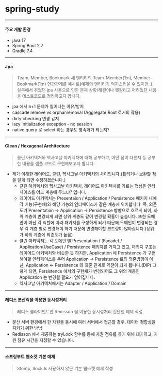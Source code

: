 # spring-study
-------------------------
#### 주요 개발 환경
  * java 17
  * Spring Boot 2.7
  * Gradle 7.4

-------------------------

#### Jpa
> Team, Member, Bookmark 세 엔티티의 Team-Member(1:n), Member-Bookmark(1:n) 연관관계를 예시로(예제의 엔티티가 억지스러울 수 있지만..), 실무에서 겪었던 jpa 사용으로 인한 문제 상황/해결이나 헷갈리고 어려웠던 내용을 테스트코드로 정리하고자 합니다.

* jpa 에서 n+1 문제가 일어나는 이유/방지
* cascade remove vs orphanremoval (Aggregate Root 로서의 작용)
* dirty checking 변경 감지
* lazy initialization exception - no session
* native query 로 select 하는 경우도 영속화가 되는지?

-------------------------

#### Clean / Hexagonal Architecture
> 클린 아키텍처와 헥사고날 아키텍처에 대해 공부하고, 어떤 점이 다른지 등 공부한 내용을 샘플 코드로 구현해보고자 합니다.
* 제가 이해한 레이어드, 클린, 헥사고날 아키텍처의 차이입니다.(틀리거나 보완할 점을 알게 되면 수정하겠습니다.)
    * 클린 아키텍처와 헥사고날 아키텍처, 레이어드 아키텍처를 가르는 핵심은 인터페이스를 어느 계층에 두느냐? 입니다.
    * 레이어드 아키텍처는 Presentaion / Application / Persistence 패키지 내에 각 기능(구현체)와 해당 기능의 인터페이스가 같은 계층에 위치합니다. 즉, 의존도가 Presentation -> Application -> Persistence 방향으로 흐르게 되어, 하위 계층이 변경되게 되면 상위 계층도 같이 변경될 확률이 높습니다. 또한 도메인이 아닌 각 역할에 따라 패키지를 구성하게 되기 때문에 도메인이 변경되는 경우 각 계층 별로 변경해야 하기 때문에 변경해야할 코드량이 많아집니다.(상위가 하위 계층에 의존도가 높음)
    * 클린 아키텍처는 각 도메인 별 Presentation / (Facade) / Application(UseCase) / Persistence 패키지를 가지고 있고, 패키지 구조는 레이어드 아키텍처와 비슷한 듯 하지만, Application 에 Persistence 가 구현해야할 인터페이스를 두어 Application -> Persistence 로의 의존방향이 아닌, Application <- Persistence 의 의존 관계로 역전이 되게 됩니다.(DIP) 그렇게 되면, Persistence 에서의 구현체가 변경되어도 그 위의 계층인 Application 는 변경될 필요가 없어집니다.
    * 헥사고날 아키텍처에서는 Adapter / Application / Domain 
-------------------------

#### 레디스 분산락을 이용한 동시성처리
> 레디스 클라이언트인 Redisson 을 이용한 동시성처리 간단한 예제 작성

* 분산 서버 환경에서 한 자원을 동시에 여러 서버에서 접근할 경우, 데이터 정합성을 지키기 위한 방법
* Redisson 에서 제공하는 tryLock 함수를 통해 자원 점유를 하기 위해 대기하고, 자원 점유 시간을 지정할 수 있습니다.

-------------------------
#### 스프링부트 웹소켓 기본 예제
> Stomp, SockJs 사용하지 않은 기본 웹소켓 예제 작성
